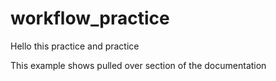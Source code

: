 # workflow_practice
Hello this practice and practice

This example shows pulled over section of the documentation